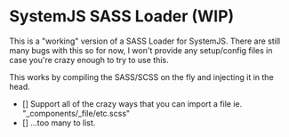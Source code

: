 # SystemJS SASS Loader (WIP)

This is a "working" version of a SASS Loader for SystemJS. 
There are still many bugs with this so for now, I won't provide any setup/config files in case you're crazy enough to try to use this. 

This works by compiling the SASS/SCSS on the fly and injecting it in the head. 

- [] Support all of the crazy ways that you can import a file ie. "_components/_file/etc.scss"
- [] ...too many to list.